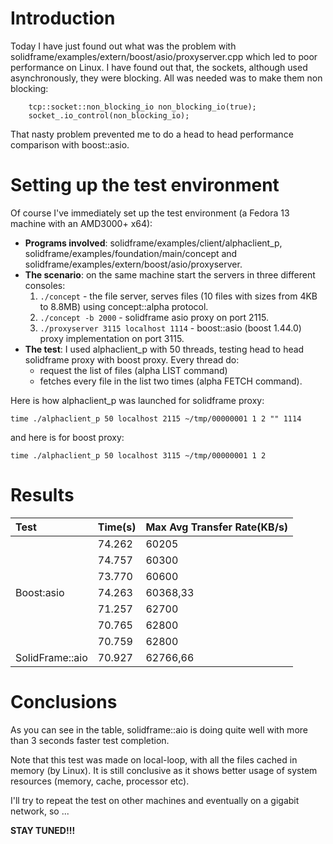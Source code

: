 # Introduction #

Today I have just found out what was the problem with solidframe/examples/extern/boost/asio/proxyserver.cpp which led to poor performance on Linux.
I have found out that, the sockets, although used asynchronously, they were blocking. All was needed was to make them non blocking:

```
    tcp::socket::non_blocking_io non_blocking_io(true);
    socket_.io_control(non_blocking_io);
```

That nasty problem prevented me to do a head to head performance comparison with boost::asio.

# Setting up the test environment #

Of course I've immediately set up the test environment (a Fedora 13 machine with an AMD3000+ x64):
  * **Programs involved**: solidframe/examples/client/alphaclient\_p, solidframe/examples/foundation/main/concept and solidframe/examples/extern/boost/asio/proxyserver.
  * **The scenario**: on the same machine start the servers in three different consoles:
    1. `./concept` - the file server, serves files (10 files with sizes from 4KB to 8.8MB) using concept::alpha protocol.
    1. `./concept -b 2000` - solidframe asio proxy on port 2115.
    1. `./proxyserver 3115 localhost 1114` - boost::asio (boost 1.44.0) proxy implementation on port 3115.
  * **The test**: I used alphaclient\_p with 50 threads, testing head to head solidframe proxy with boost proxy. Every thread do:
    * request the list of files (alpha LIST command)
    * fetches every file in the list two times (alpha FETCH command).

Here is how alphaclient\_p was launched for solidframe proxy:
```
time ./alphaclient_p 50 localhost 2115 ~/tmp/00000001 1 2 "" 1114
```

and here is for boost proxy:
```
time ./alphaclient_p 50 localhost 3115 ~/tmp/00000001 1 2
```

# Results #

| **Test** | **Time(s)** | **Max Avg Transfer Rate(KB/s)** |
|:---------|:------------|:--------------------------------|
|          | 74.262      |  60205                          |
|          | 74.757      |  60300                          |
|          | 73.770      |  60600                          |
| Boost:asio | 74.263      |  60368,33                       |
|          | 71.257      |  62700                          |
|          | 70.765      |  62800                          |
|          | 70.759      |  62800                          |
| SolidFrame::aio| 70.927      | 62766,66                        |


# Conclusions #

As you can see in the table, solidframe::aio is doing quite well with more than 3 seconds faster test completion.

Note that this test was made on local-loop, with all the files cached in memory (by Linux). It is still conclusive as it shows better usage of system resources (memory, cache, processor etc).

I'll try to repeat the test on other machines and eventually on a gigabit network, so ...

**STAY TUNED!!!**